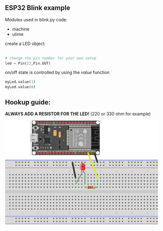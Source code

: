 ## ESP32 Blink example

Modules used in blink.py code:
- machine
- utime 

create a LED object:

```python

# change the pin number for your own setup
led = Pin(22,Pin.OUT)

```

on/off state is controlled by using the _value_ function

```python
myLed.value(1)
myLed.value(0)
```

## Hookup guide:

__ALWAYS ADD A RESISTOR FOR THE LED!__ (220 or 330 ohm for example)

![schematic](images/esp32-blink.png)

